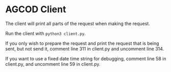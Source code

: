 # AGCOD Client

The client will print all parts of the request when making the request.

Run the client with `python3 client.py`.

If you only wish to prepare the request and print the request that is being sent,
but not send it, comment line 311 in client.py and uncomment line 314.

If you want to use a fixed date time string for debugging, comment line 58 in client.py,
and uncomment line 59 in client.py.